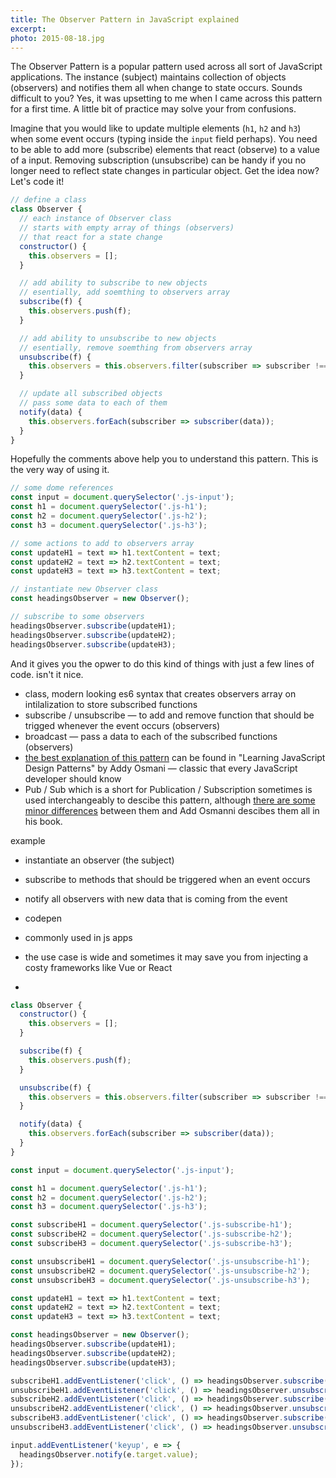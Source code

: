 ```yaml
---
title: The Observer Pattern in JavaScript explained
excerpt: 
photo: 2015-08-18.jpg
---
```


The Observer Pattern is a popular pattern used across all sort of JavaScript applications. The instance (subject) maintains collection of objects (observers) and notifies them all when change to state occurs. Sounds difficult to you? Yes, it was upsetting to me when I came across this pattern for a first time. A little bit of practice may solve your from confusions.

Imagine that you would like to update multiple elements (`h1`, `h2` and `h3`) when some event occurs (typing inside the `input` field perhaps). You need to be able to add more (subscribe) elements that react (observe) to a value of a input. Removing subscription (unsubscribe) can be handy if you no longer need to reflect state changes in particular object. Get the idea now? Let's code it!

```js
// define a class
class Observer {
  // each instance of Observer class
  // starts with empty array of things (observers)
  // that react for a state change
  constructor() {
    this.observers = [];
  }

  // add ability to subscribe to new objects
  // esentially, add soemthing to observers array
  subscribe(f) {
    this.observers.push(f);
  }

  // add ability to unsubscribe to new objects
  // esentially, remove soemthing from observers array
  unsubscribe(f) {
    this.observers = this.observers.filter(subscriber => subscriber !== f);
  }

  // update all subscribed objects
  // pass some data to each of them
  notify(data) {
    this.observers.forEach(subscriber => subscriber(data));
  }
}
```

Hopefully the comments above help you to understand this pattern. This is the very way of using it.

```js
// some dome references
const input = document.querySelector('.js-input');
const h1 = document.querySelector('.js-h1');
const h2 = document.querySelector('.js-h2');
const h3 = document.querySelector('.js-h3');

// some actions to add to observers array
const updateH1 = text => h1.textContent = text;
const updateH2 = text => h2.textContent = text;
const updateH3 = text => h3.textContent = text;

// instantiate new Observer class
const headingsObserver = new Observer();

// subscribe to some observers
headingsObserver.subscribe(updateH1);
headingsObserver.subscribe(updateH2);
headingsObserver.subscribe(updateH3);
```

And it gives you the opwer to do this kind of things with just a few lines of code. isn't it nice.


- class, modern looking es6 syntax that creates observers array on intilalization to store subscribed functions
- subscribe / unsubscribe — to add and remove function that should be trigged whenever the event occurs (observers)
- broadcast — pass a data to each of the subscribed functions (observers)
- [the best explanation of this pattern](https://addyosmani.com/resources/essentialjsdesignpatterns/book/#observerpatternjavascript) can be found in "Learning JavaScript Design Patterns" by Addy Osmani — classic that every JavaScript developer should know
- Pub / Sub which is a short for Publication / Subscription sometimes is used interchangeably to descibe this pattern, although [there are some minor differences](https://addyosmani.com/resources/essentialjsdesignpatterns/book/#observerpatternjavascript) between them and Add Osmanni descibes them all in his book.

example 

- instantiate an observer (the subject)
- subscribe to methods that should be triggered when an event occurs
- notify all observers with new data that is coming from the event
- codepen

- commonly used in js apps
- the use case is wide and sometimes it may save you from injecting a costy frameworks like Vue or React
- 



```js
class Observer {
  constructor() {
    this.observers = [];
  }

  subscribe(f) {
    this.observers.push(f);
  }

  unsubscribe(f) {
    this.observers = this.observers.filter(subscriber => subscriber !== f);
  }

  notify(data) {
    this.observers.forEach(subscriber => subscriber(data));
  }
}

const input = document.querySelector('.js-input');

const h1 = document.querySelector('.js-h1');
const h2 = document.querySelector('.js-h2');
const h3 = document.querySelector('.js-h3');

const subscribeH1 = document.querySelector('.js-subscribe-h1');
const subscribeH2 = document.querySelector('.js-subscribe-h2');
const subscribeH3 = document.querySelector('.js-subscribe-h3');

const unsubscribeH1 = document.querySelector('.js-unsubscribe-h1');
const unsubscribeH2 = document.querySelector('.js-unsubscribe-h2');
const unsubscribeH3 = document.querySelector('.js-unsubscribe-h3');

const updateH1 = text => h1.textContent = text;
const updateH2 = text => h2.textContent = text;
const updateH3 = text => h3.textContent = text;

const headingsObserver = new Observer();
headingsObserver.subscribe(updateH1);
headingsObserver.subscribe(updateH2);
headingsObserver.subscribe(updateH3);

subscribeH1.addEventListener('click', () => headingsObserver.subscribe(updateH1));
unsubscribeH1.addEventListener('click', () => headingsObserver.unsubscribe(updateH1));
subscribeH2.addEventListener('click', () => headingsObserver.subscribe(updateH2));
unsubscribeH2.addEventListener('click', () => headingsObserver.unsubscribe(updateH2));
subscribeH3.addEventListener('click', () => headingsObserver.subscribe(updateH3));
unsubscribeH3.addEventListener('click', () => headingsObserver.unsubscribe(updateH3));

input.addEventListener('keyup', e => {
  headingsObserver.notify(e.target.value);
});

```

